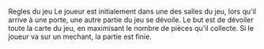 Regles du jeu 
Le joueur est initialement dans une des salles du jeu, lors qu'il arrive à une porte, une autre partie du jeu se dévoile.
Le but est de dévoiler toute la carte du jeu, en maximisant le nombre de pièces qu'il collecte. Si le joueur va sur un mechant, la partie est finie.
